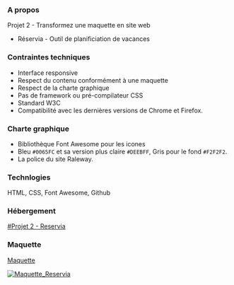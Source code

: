 ### A propos
Projet 2 - Transformez une maquette en site web
- Réservia - Outil de planificiation de vacances

### Contraintes techniques
- Interface responsive
- Respect  du contenu conformément à une maquette
- Respect de la charte graphique
- Pas de framework ou pré-compilateur CSS
- Standard W3C
- Compatibilité avec les dernières versions de Chrome et Firefox.

### Charte graphique
- Bibliothèque Font Awesome pour les icones
- Bleu `#0065FC` et sa version plus claire `#DEEBFF`, Gris pour le fond `#F2F2F2`.
- La police du site Raleway.


### Technlogies
HTML, CSS, Font Awesome, Github

### Hébergement
[#Projet 2 - Reservia](https://grimonprezalexis.github.io/GrimonprezAlexis_2_06022021)

### Maquette
[Maquette](https://s3-eu-west-1.amazonaws.com/course.oc-static.com/projects/Front-End+V2/P2+HTML+%26+CSS/Projet+2+-+Reservia+FR.zip)

[![Maquette_Reservia](https://user.oc-static.com/upload/2020/08/24/1598262857804_Maquette%20reservia-min.png "Maquette_Reservia")](https://user.oc-static.com/upload/2020/08/24/1598262857804_Maquette%20reservia-min.png "Maquette_Reservia")
